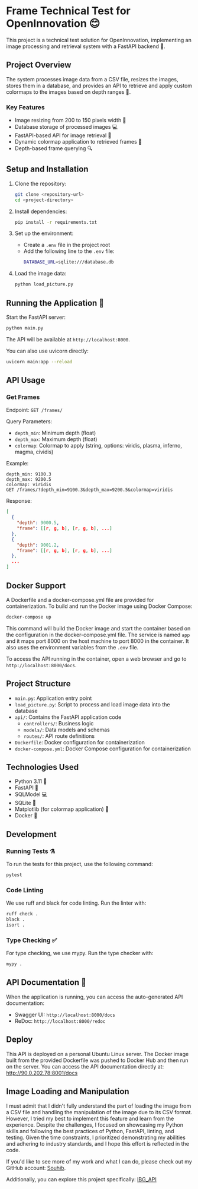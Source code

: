 # Frame Technical Test for OpenInnovation 😊

This project is a technical test solution for OpenInnovation, implementing an image processing and retrieval system with a FastAPI backend 🚀.

## Project Overview

The system processes image data from a CSV file, resizes the images, stores them in a database, and provides an API to retrieve and apply custom colormaps to the images based on depth ranges 🌊.

### Key Features

- Image resizing from 200 to 150 pixels width 🔄
- Database storage of processed images 💻
- FastAPI-based API for image retrieval 🚀
- Dynamic colormap application to retrieved frames 🎨
- Depth-based frame querying 🔍

## Setup and Installation

1. Clone the repository:
   ```bash
   git clone <repository-url>
   cd <project-directory>
   ```

2. Install dependencies:
   ```bash
   pip install -r requirements.txt
   ```

3. Set up the environment:
   - Create a `.env` file in the project root
   - Add the following line to the `.env` file:
     ```bash
     DATABASE_URL=sqlite:///database.db
     ```

4. Load the image data:
   ```bash
   python load_picture.py
   ```

## Running the Application 👟

Start the FastAPI server:

```bash
python main.py
```

The API will be available at `http://localhost:8000`.

You can also use uvicorn directly:

```bash
uvicorn main:app --reload
```

## API Usage 

### Get Frames

Endpoint: `GET /frames/`

Query Parameters:
- `depth_min`: Minimum depth (float)
- `depth_max`: Maximum depth (float)
- `colormap`: Colormap to apply (string, options: viridis, plasma, inferno, magma, cividis)

Example:
```
depth_min: 9100.3
depth_max: 9200.5
colormap: viridis
GET /frames/?depth_min=9100.3&depth_max=9200.5&colormap=viridis
```

Response:
```json
[
  {
    "depth": 9000.5,
    "frame": [[r, g, b], [r, g, b], ...]
  },
  {
    "depth": 9001.2,
    "frame": [[r, g, b], [r, g, b], ...]
  },
  ...
]
```

## Docker Support

A Dockerfile and a docker-compose.yml file are provided for containerization. To build and run the Docker image using Docker Compose:

```bash
docker-compose up
```

This command will build the Docker image and start the container based on the configuration in the docker-compose.yml file. The service is named `app` and it maps port 8000 on the host machine to port 8000 in the container. It also uses the environment variables from the `.env` file.

To access the API running in the container, open a web browser and go to `http://localhost:8000/docs`.

## Project Structure

- `main.py`: Application entry point
- `load_picture.py`: Script to process and load image data into the database
- `api/`: Contains the FastAPI application code
  - `controllers/`: Business logic
  - `models/`: Data models and schemas
  - `routes/`: API route definitions
- `Dockerfile`: Docker configuration for containerization
- `docker-compose.yml`: Docker Compose configuration for containerization

## Technologies Used

- Python 3.11 🐍
- FastAPI 🚀
- SQLModel 💻
- SQLite 🚀
- Matplotlib (for colormap application) 🎨
- Docker 🚀

## Development

### Running Tests ⚗️

To run the tests for this project, use the following command:

```bash
pytest
```

### Code Linting 

We use ruff and black for code linting. Run the linter with:

```bash
ruff check .
black .
isort .
```

### Type Checking ✅

For type checking, we use mypy. Run the type checker with:

```bash
mypy .
```

## API Documentation 📄

When the application is running, you can access the auto-generated API documentation:

- Swagger UI: `http://localhost:8000/docs`
- ReDoc: `http://localhost:8000/redoc`


## Deploy

This API is deployed on a personal Ubuntu Linux server. The Docker image built from the provided Dockerfile was pushed to Docker Hub and then run on the server. You can access the API documentation directly at: http://90.0.202.78:8001/docs


## Image Loading and Manipulation

I must admit that I didn't fully understand the part of loading the image from a CSV file and handling the manipulation of the image due to its CSV format. However, I tried my best to implement this feature and learn from the experience. Despite the challenges, I focused on showcasing my Python skills and following the best practices of Python, FastAPI, linting, and testing. Given the time constraints, I prioritized demonstrating my abilities and adhering to industry standards, and I hope this effort is reflected in the code.

If you'd like to see more of my work and what I can do, please check out my GitHub account: [Souhib](https://github.com/Souhib).

Additionally, you can explore this project specifically: [IBG_API](https://github.com/Souhib/IBG_API)